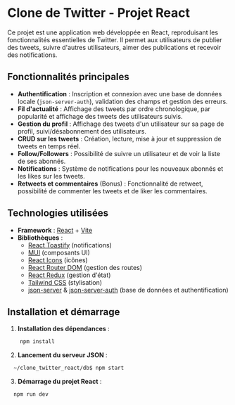 # Clone de Twitter - Projet React

Ce projet est une application web développée en React, reproduisant les fonctionnalités essentielles de Twitter. Il permet aux utilisateurs de publier des tweets, suivre d'autres utilisateurs, aimer des publications et recevoir des notifications.

## Fonctionnalités principales

- **Authentification** : Inscription et connexion avec une base de données locale (`json-server-auth`), validation des champs et gestion des erreurs.
- **Fil d'actualité** : Affichage des tweets par ordre chronologique, par popularité et affichage des tweets des utilisateurs suivis.
- **Gestion du profil** : Affichage des tweets d'un utilisateur sur sa page de profil, suivi/désabonnement des utilisateurs.
- **CRUD sur les tweets** : Création, lecture, mise à jour et suppression de tweets en temps réel.
- **Follow/Followers** : Possibilité de suivre un utilisateur et de voir la liste de ses abonnés.
- **Notifications** : Système de notifications pour les nouveaux abonnés et les likes sur les tweets.
- **Retweets et commentaires** (Bonus) : Fonctionnalité de retweet, possibilité de commenter les tweets et de liker les commentaires.

## Technologies utilisées

- **Framework** : [React](https://react.dev/) + [Vite](https://vitejs.dev/)
- **Bibliothèques** :
  - [React Toastify](https://fkhadra.github.io/react-toastify/) (notifications)
  - [MUI](https://mui.com/) (composants UI)
  - [React Icons](https://react-icons.github.io/react-icons/) (icônes)
  - [React Router DOM](https://reactrouter.com/) (gestion des routes)
  - [React Redux](https://react-redux.js.org/) (gestion d'état)
  - [Tailwind CSS](https://tailwindcss.com/) (stylisation)
  - [json-server](https://github.com/typicode/json-server) & [json-server-auth](https://www.npmjs.com/package/json-server-auth) (base de données et authentification)

## Installation et démarrage

1. **Installation des dépendances** :
```sh
    npm install
```
2. **Lancement du serveur JSON** :
```sh
  ~/clone_twitter_react/db$ npm start
```
3. **Démarrage du projet React** :
```sh
  npm run dev
```

